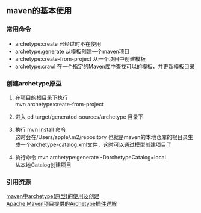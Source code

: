## maven的基本使用
### 常用命令
* archetype:create 已经过时不在使用
* archetype:generate 从模板创建一个maven项目
* archetype:create-from-project 从一个项目中创建模板
* archetype:crawl 在一个指定的Maven库中查找可以的模板，并更新模板目录

### 创建archetype原型
1. 在项目的根目录下执行  
mvn archetype:create-from-project  

2. 进入 cd target/generated-sources/archetype 目录下  
3. 执行 mvn install 命令  
这时会在/Users/apple/.m2/repository 也就是maven的本地仓库的根目录生成一个archetype-catalog.xml文件，这时可以通过模型创建项目了  
4. 执行命令 mvn archetype:generate -DarchetypeCatalog=local  
从本地Catalog创建项目











### 引用资源
[maven中archetype(原型)的使用及创建](https://blog.csdn.net/bawcwchen/article/details/80298173)  
[Apache Maven项目提供的Archetype插件详解](https://blog.csdn.net/taiyangdao/article/details/51249367)